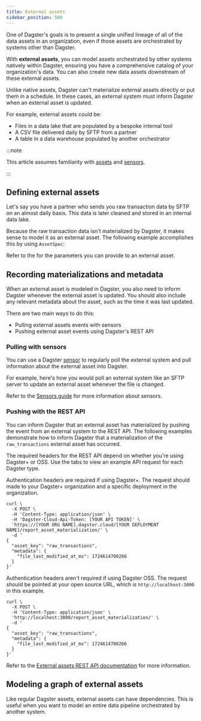 ```yaml
---
title: External assets
sidebar_position: 500
---
```


One of Dagster's goals is to present a single unified lineage of all of the data assets in an organization, even if those assets are orchestrated by systems other than Dagster.

With **external assets**, you can model assets orchestrated by other systems natively within Dagster, ensuring you have a comprehensive catalog of your organization's data. You can also create new data assets downstream of these external assets.

Unlike native assets, Dagster can't materialize external assets directly or put them in a schedule. In these cases, an external system must inform Dagster when an external asset is updated.

For example, external assets could be:

- Files in a data lake that are populated by a bespoke internal tool
- A CSV file delivered daily by SFTP from a partner
- A table in a data warehouse populated by another orchestrator

:::note

This article assumes familiarity with [assets](/guides/build/assets/defining-assets) and [sensors](/guides/automate/sensors).

:::

## Defining external assets

Let's say you have a partner who sends you raw transaction data by SFTP on an almost daily basis. This data is later cleaned and stored in an internal data lake.

Because the raw transaction data isn't materialized by Dagster, it makes sense to model it as an external asset. The following example accomplishes this by using `AssetSpec`:

<CodeExample path="docs_beta_snippets/docs_beta_snippets/guides/data-modeling/external-assets/creating-external-assets.py" language="python" />

Refer to the <PyObject section="assets" module="dagster" object="AssetSpec" /> for the parameters you can provide to an external asset.

## Recording materializations and metadata

When an external asset is modeled in Dagster, you also need to inform Dagster whenever the external asset is updated. You should also include any relevant metadata about the asset, such as the time it was last updated.

There are two main ways to do this:

- Pulling external assets events with sensors
- Pushing external asset events using Dagster's REST API

### Pulling with sensors

You can use a Dagster [sensor](/guides/automate/sensors) to regularly poll the external system and pull information about the external asset into Dagster.

For example, here's how you would poll an external system like an SFTP server to update an external asset whenever the file is changed.

<CodeExample path="docs_beta_snippets/docs_beta_snippets/guides/data-modeling/external-assets/pulling-with-sensors.py" language="python" />

Refer to the [Sensors guide](/guides/automate/sensors) for more information about sensors.

### Pushing with the REST API

You can inform Dagster that an external asset has materialized by pushing the event from an external system to the REST API. The following examples demonstrate how to inform Dagster that a materialization of the `raw_transactions` external asset has occurred.

The required headers for the REST API depend on whether you're using Dagster+ or OSS. Use the tabs to view an example API request for each Dagster type.

<Tabs>
<TabItem value="dagster-plus" label="Dagster+">

Authentication headers are required if using Dagster+. The request should made to your Dagster+ organization and a specific deployment in the organization.

```shell
curl \
  -X POST \
  -H 'Content-Type: application/json' \
  -H 'Dagster-Cloud-Api-Token: [YOUR API TOKEN]' \
  'https://[YOUR ORG NAME].dagster.cloud/[YOUR DEPLOYMENT NAME]/report_asset_materialization/' \
  -d '
{
  "asset_key": "raw_transactions",
  "metadata": {
    "file_last_modified_at_ms": 1724614700266
  }
}'
```

</TabItem>
<TabItem value="oss" label="OSS">

Authentication headers aren't required if using Dagster OSS. The request should be pointed at your open source URL, which is `http://localhost:3000` in this example.

```shell
curl \
  -X POST \
  -H 'Content-Type: application/json' \
  'http://localhost:3000/report_asset_materialization/' \
  -d '
{
  "asset_key": "raw_transactions",
  "metadata": {
    "file_last_modified_at_ms": 1724614700266
  }
}'
```

</TabItem>
</Tabs>

Refer to the [External assets REST API documentation](/api/python-api/external-assets) for more information.

## Modeling a graph of external assets

Like regular Dagster assets, external assets can have dependencies. This is useful when you want to model an entire data pipeline orchestrated by another system.

<CodeExample path="docs_beta_snippets/docs_beta_snippets/guides/data-modeling/external-assets/dag-of-external-assets.py" language="python" />
